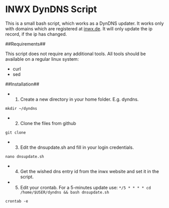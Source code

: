 INWX DynDNS Script
=================

This is a small bash script, which works as a DynDNS updater. It works only with domains which are registered at [inwx.de](inwx.de). It will only update the ip record, if the ip has changed.

##Requirements##

This script does not require any additional tools. All tools should be available on a regular linux system:

- curl
- sed


##Installation##

- 1. Create a new directory in your home folder. E.g. dyndns.

```mkdir ~/dyndns```

- 2. Clone the files from github


```git clone ```


- 3. Edit the dnsupdate.sh and fill in your login credentials.

```nano dnsupdate.sh```

- 4. Get the wished dns entry id from the inwx website and set it in the script.

- 5. Edit your crontab. For a 5-minutes update use: ```*/5 * * * * cd /home/$USER/dyndns && bash dnsupdate.sh```

```crontab -e```


